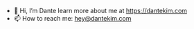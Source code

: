 - 👋 Hi, I’m Dante learn more about me at https://dantekim.com
- 📫 How to reach me: hey@dantekim.com

<!---
DantesHub/DantesHub is a ✨ special ✨ repository because its `README.md` (this file) appears on your GitHub profile.
You can click the Preview link to take a look at your changes.
--->
